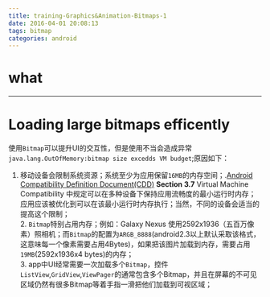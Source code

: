 ```yaml
---
title: training-Graphics&Animation-Bitmaps-1
date: 2016-04-01 20:08:13
tags: bitmap
categories: android
---
```

# what
---
# Loading large bitmaps efficently

  使用`Bitmap`可以提升UI的交互性，但是使用不当会造成异常`java.lang.OutOfMemory:bitmap size excedds VM budget`;原因如下：  
1. 移动设备会限制系统资源；系统至少为应用保留`16MB`的内存空间；.[Android Compatibility Definition Document(CDD)](http://source.android.com/compatibility/downloads.html#android-60) <strong>Section 3.7</Strong> Virtual Machine  Compatibility 中规定可以在多种设备下保持应用流畅度的最小运行时内存；应用应该被优化到可以在该最小运行时内存执行；当然，不同的设备会适当的提高这个限制；<br>2. `Bitmap`特别占用内存；例如：Galaxy Nexus 使用2592x1936（五百万像素）照相机；而`Bitmap`的配置为`ARGB_8888`(android2.3以上默认采取该格式，这意味每一个像素需要占用4Bytes)，如果把该图片加载到内存，需要占用`19MB`(2592x1936x4 bytes)的内存；<br>3. app中UI经常需要一次加载多个`Bitmap`，控件`ListView`,`GridView`,`ViewPager`的通常包含多个Bitmap，并且在屏幕的不可见区域仍然有很多Bitmap等着手指一滑把他们加载到可视区域；

<!-----more>
---
# How
---
很多时候，图片的分辨率要高于手机屏幕的分辨率，为了匹配显示图片的控件，减少内存的开销，我们需要图片的低分辨率版本；<br>
### Read Bitmap Dimensions and Type<br>
[BitmapFactory](http://developer.android.com/intl/zh-cn/reference/android/graphics/BitmapFactory.html):根据不同的图片来源创建`Bitmap`对象，包括文件路径，流，字节数组；根据数据源选择合适的解码方法；使用这些方法构造`Bitmap`对象时需要分配内存；因此很容易导致`OOM`。不同的方法有不同的解码选项，我们需要通过`BitmapFactory.Options`来指定解码选项；例如在解码时，当指定`inJustDecodeBounds`属性为`true`来避免分配内存，这样会为`Bitmap`对象返回`null`，但是可以获得`outWidth`,`outHeight`,`outMimeType`；这个技巧可以让我们提前读取图片的尺寸以及类型从而避免构建`Bitmap`对象时的内存分配;<br>
`BitmapFactory.Options options = new BitmapFactory.Options()`<br>`options.inJustDecodeBounds = true`<br>`BitmapFactory.decodeResources(getResources, R.id.images, options)`<br>`int imageWidth = options.outWidth`<br>`int imageHeight = options.outHeight`<br>`String imageType = options.outMimeType`<br>测试图 分辨率：5760x3240 类型: .jpg<br>测试结果：outWidth = 5760; outHeight=3240 outMimeType = image/jpeg![](http://img1.gamersky.com/image2010/06/20100626h_246/01.jpg)<br>注意：为了避免OOM，在解码之前应先检查它的尺寸；除非你相信提供给你的尺寸数据符合可用的内存要求；<br>
### Load a Scaled Down Version to memory<br>
现在已经知道了图片的尺寸，接下来我们可以考虑决定是要将原图还是将修改后的图加载到内存中；我们要考虑以下几个因素：<br>
1. 评估加载完整图片耗费的内存；<br>
2. 加载这张图片时的涉及到的其他内存需求<br>
3. 加载这张图片的`ImageView`或者其他UI控件的尺寸；<br>
4. 屏幕的分辨率以及尺寸；<br>例如：不应该把一个分辨率1024x768的图片加载到一个分辨率128x96的`ImageView`中<br>为了得到图片的低分辨率版本，我们需要设置`BitmapFactory.Options`中`inSampleSize`的值；例如图片的分辨率2048x1536，`inSampleSize`为4，那得到的位图的分辨率为512x384(假如我们采取的是ARGB_8888格式)。下面这个方法告诉我们怎么计算sample size：<br>
<pre><code>   
     public static int calculateInSampleSize (BitmapFactory.Options options,   
	int reqWidth, int reqHeight) {
	final int height = options.outHeight;
	final int width = options.outWidth;
	int inSampleSize = 1;
	if (height > reqHeight || width > reqWidth) {
		final int halfWidth = height /2;
		final int halfHeight = width /2;
		while (halfWidth / inSampleSize > reqWidth && halfHeight/ inSampleSize > reqHeight) {
				inSampleSize *=2；
         	}
	}
	return inSampleSize;
      }

</code></pre>
注意：inSampleSize最终为2的幂，否则会向下取最靠近的2的幂的值；<br><br>
获取到inSampleSize之后，下面的方法来获得缩小后的图片的低分辨率版本；
<pre><code>
	public static Bitmap decodeSampledBimapFromResources (Resources res, int resId, int reqWidth, int reqHeight) {
		BitmapFactory.Options options = new BitmapFactory.Options();
		options.inJustDecodeBounds = true;
		BitmapFactory.decodeResource(res, resId, options);
		options.inSampleSize = calculateInSampleSize(options, reqWidth, reqHeight);
		options.inJustDecodeBounds = false;
		return BitmapFactory.decodeResource(res, resId, options);
	}
</code></pre>经过该方法后我们可以将任意大小的图片解码成低分辨率的版本来加载到内存和布局控件中；


---
# question
---
1. [手机分辨率与相机像素的问题](http://mobile.163.com/14/0421/08/9QBDVKM7001117A8_all.html)
2. 当我将上述图片降低分辨率时，我设置的reqWidth = 200, reqHeight =200, 我得到inSampleSize =16，解码后，得到的outWidth = 1080 outHeight = 606 而不是5760/16=360和3240/16=202   why?
3. 我将ImageView的layout_width = 200px，layout_height=200px；得到的效果不是方形；why？
<br>
*****
# Conclusion
*****
 对于高分辨率的图片，为了获得低分辨率的版本，我们应先解码图片的边界，获得图片的尺寸及类型， 然后根据我们希望得到的分辨率获得inSamplseSize,再进行图片的全部解码；
